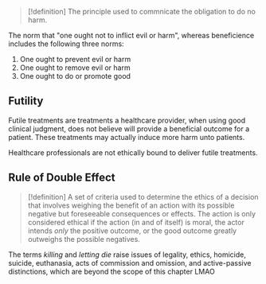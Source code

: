 >[!definition]
>The principle used to commnicate the obligation to do no harm. 

The norm that "one ought not to inflict evil or harm", whereas beneficience includes the following three norms:
1. One ought to prevent evil or harm
2. One ought to remove evil or harm
3. One ought to do or promote good
## Futility
Futile treatments are treatments a healthcare provider, when using good clinical judgment, does not believe will provide a beneficial outcome for a patient. 
These treatments may actually induce more harm unto patients. 

Healthcare professionals are not ethically bound to deliver futile treatments. 
## Rule of Double Effect
>[!definition]
>A set of criteria used to determine the ethics of a decision that involves weighing the benefit of an action with its possible negative but foreseeable consequences or effects. 
>The action is only considered ethical if the action (in and of itself) is moral, the actor intends *only* the positive outcome, or the good outcome greatly outweighs the possible negatives. 

The terms *killing* and *letting die* raise issues of legality, ethics, homicide, suicide, euthanasia, acts of commission and omission, and active-passive distinctions, which are beyond the scope of this chapter LMAO